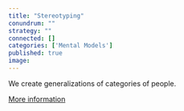 ```yaml
---
title: "Stereotyping"
conundrum: ""
strategy: ""
connected: []
categories: ['Mental Models']
published: true
image: 
---
```


We create generalizations of categories of people.

[More information](https://en.wikipedia.org/wiki/Stereotype)


